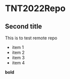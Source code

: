 # TNT2022Repo

## Second title

This is to test remote repo

* item 1
* item 2
* item 3
* item 4

**bold**
